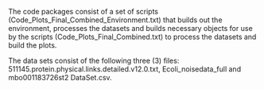 The code packages consist of a set of scripts (Code_Plots_Final_Combined_Environment.txt) that builds out the environment, 
processes the datasets and builds necessary objects for use by the scripts (Code_Plots_Final_Combined.txt) to process the datasets and build the plots.

The data sets consist of the following three (3) files:  511145.protein.physical.links.detailed.v12.0.txt, Ecoli_noisedata_full and mbo001183726st2 DataSet.csv.
